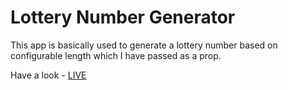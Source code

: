 # Lottery Number Generator

This app is basically used to generate a lottery number based on configurable length which I have passed as a prop.

Have a look - [LIVE](https://master--adorable-belekoy-02df21.netlify.app/)
